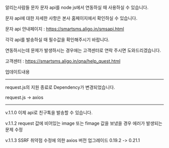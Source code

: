 알리는사람들 문자 문자 api를 node js에서 연동하실 때 사용하실 수 있습니다.

문자 api에 대한 자세한 사항은 본사 홈페이지에서 확인하실 수 있습니다.

문자 api 안내페이지 : https://smartsms.aligo.in/smsapi.html

각각 api를 발송하실 때 필수값을 확인해주시기 바랍니다.

연동하시는데 문제가 발생하시는 경우에는 고객센터로 연락 주시면 도와드리겠습니다.

고객센터 : https://smartsms.aligo.in/qna/help_quest.html

업데이트내용

-------------------------------------------------------------------------

request.js의 지원 종료로 Dependency가 변경되었습니다.

request.js -> axios

-------------------------------------------------------------------------

v.1.1.0 이제 api로 친구톡을 발송할 수 있습니다.

v.1.1.2 request 값에 비어있는 image 또는 fimage 값을 보냈을 경우 에러가 발생되는 문제 수정

v.1.1.3 SSRF 취약점 수정에 의한 axios 버전 업그레이드 0.19.2 -> 0.21.1
